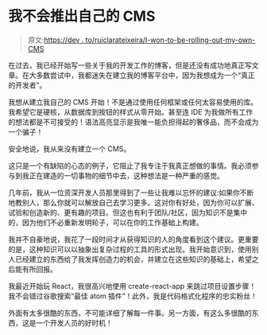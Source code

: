 # 我不会推出自己的 CMS

> 原文:[https://dev . to/ruiclarateixeira/I-won-to-be-rolling-out-my-own-CMS](https://dev.to/ruiclarateixeira/i-wont-be-rolling-out-my-own-cms)

在过去，我已经开始写一些关于我的开发工作的博客，但是还没有成功地真正写文章。在大多数尝试中，我都迷失在建立我的博客平台中，因为我想成为一个“真正的开发者”。

我想从建立我自己的 CMS 开始！不是通过使用任何框架或任何太容易使用的库。我希望它是硬核，从数据库到按钮的样式从零开始。甚至连 IDE 为我做所有工作的想法都是不可接受的！语法高亮显示是我唯一能负担得起的奢侈品，而不会成为一个骗子！

安全地说，我从来没有建立一个 CMS。

这只是一个有缺陷的心态的例子，它阻止了我专注于我真正想做的事情。我必须参与到我正在建造的一切事物的细节中去，这种想法是一种严重的感觉。

几年前，我从一位资深开发人员那里得到了一些让我难以忘怀的建议:如果你不断地教别人，那么你就可以解放自己去学习更多。这对你有好处，因为你可以扩展、试验和创造新的、更有趣的项目。但这也有利于团队/社区，因为知识不是集中的，因为他们不必重新发明轮子，可以在你的工作基础上构建。

我并不自豪地说，我花了一段时间才从获得知识的人的角度看到这个建议。更重要的是，这种知识可以以抽象出复杂过程的工具的形式出现。我开始意识到，使用别人已经建立的东西给了我发挥创造力的机会，并建立在这些知识的基础上，希望之后能有所回报。

我最近开始玩 React，我很高兴地使用 create-react-app 来跳过项目设置步骤！我不会错过谷歌搜索“最佳 atom 插件”！此外，我是代码格式化程序的忠实粉丝！

外面有太多很酷的东西，不可能详细了解每一件事。另一方面，有这么多很酷的东西，这是一个开发人员的好时机！